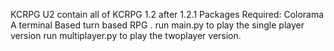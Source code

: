 KCRPG U2 contain all of KCRPG 1.2 after 1.2.1
Packages Required:
Colorama
A terminal Based turn based RPG .
run main.py to play the single player version run multiplayer.py to play the twoplayer version.
